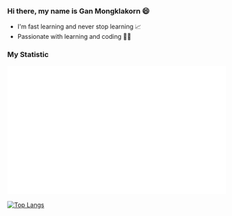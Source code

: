 ### Hi there, my name is Gan Mongklakorn 😄
- I'm fast learning and never stop learning 📈
- Passionate with learning and coding 👨‍💻

### My Statistic
<!-- ![Anurag's GitHub stats](https://github-readme-stats.vercel.app/api?username=ganinw13120&theme=flag-india&show_icons=true&count_private=true&include_all_commits=true&hide_title=false&line_height=21) -->

![](https://raw.githubusercontent.com/ganinw13120/ganinw13120/master/generated/overview.svg)

[![Top Langs](https://github-readme-stats.vercel.app/api/top-langs/?username=ganinw13120&layout=compact&count_private=true&include_all_commits=true)](https://github.com/anuraghazra/github-readme-stats)



